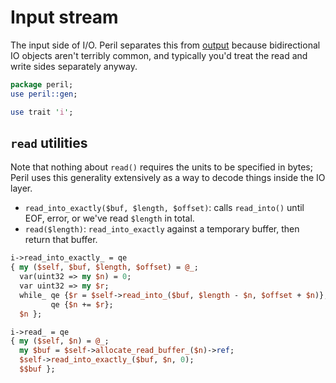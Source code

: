 # Input stream
The input side of I/O. Peril separates this from [output](o.md#) because
bidirectional IO objects aren't terribly common, and typically you'd treat the
read and write sides separately anyway.

```perl
package peril;
use peril::gen;

use trait 'i';
```

## `read` utilities
Note that nothing about `read()` requires the units to be specified in bytes;
Peril uses this generality extensively as a way to decode things inside the IO
layer.

- `read_into_exactly($buf, $length, $offset)`: calls `read_into()` until EOF,
  error, or we've read `$length` in total.
- `read($length)`: `read_into_exactly` against a temporary buffer, then return
  that buffer.

```perl
i->read_into_exactly_ = qe
{ my ($self, $buf, $length, $offset) = @_;
  var(uint32 => my $n) = 0;
  var uint32 => my $r;
  while_ qe {$r = $self->read_into_($buf, $length - $n, $offset + $n)},
         qe {$n += $r};
  $n };

i->read_ = qe
{ my ($self, $n) = @_;
  my $buf = $self->allocate_read_buffer_($n)->ref;
  $self->read_into_exactly_($buf, $n, 0);
  $$buf };
```

